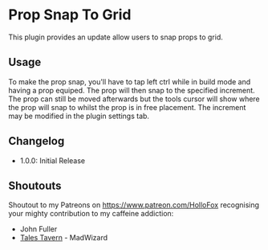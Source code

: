 # Prop Snap To Grid

This plugin provides an update allow users to snap props to grid. 

## Usage

To make the prop snap, you'll have to tap left ctrl while in build mode and having a prop equiped. The prop will then snap to the specified increment. The prop can still be moved afterwards but the tools cursor will show where the prop will snap to whilst the prop is in free placement. The increment may be modified in the plugin settings tab.

## Changelog
- 1.0.0: Initial Release

## Shoutouts
Shoutout to my Patreons on https://www.patreon.com/HolloFox recognising your
mighty contribution to my caffeine addiction:
- John Fuller
- [Tales Tavern](https://talestavern.com/) - MadWizard
